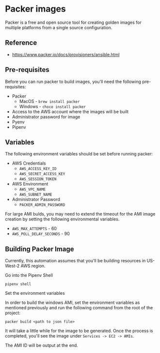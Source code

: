 # Packer images

Packer is a free and open source tool for creating golden images for multiple platforms from a single source configuration.

## Reference

* https://www.packer.io/docs/provisioners/ansible.html

## Pre-requisites

Before you can run packer to build images, you'll need the following pre-requisites:

* Packer
    * MacOS - `brew install packer`
    * Windows - `choco install packer`
* Access to the AWS account where the images will be built
* Administrator password for image
* Pyenv
* Pipenv

## Variables

The following environment variables should be set before running packer:

* AWS Credentials
    * `AWS_ACCESS_KEY_ID`
    * `AWS_SECRET_ACCESS_KEY`
    * `AWS_SESSION_TOKEN`
* AWS Environment
    * `AWS_VPC_NAME`
    * `AWS_SUBNET_NAME`
* Administrator Password
    * `PACKER_ADMIN_PASSWORD`

For large AMI bulds, you may need to extend the timeout for the AMI image creation by setting the following environmental variables.

* `AWS_MAX_ATTEMPTS` - 60
* `AWS_POLL_DELAY_SECONDS` - 90

## Building Packer Image

Currently, this automation assumes that you'll be building resources in US-West-2 AWS region.

Go into the Pipenv Shell

`pipenv shell`

Set the environment variables

In order to build the windows AMI, set the environment variables as mentioned previously and run the following command from the root of the project:

`packer build <path to json file>`

It will take a little while for the image to be generated. Once the process is completed, you'll see the image under `Services -> EC2 -> AMIs`.

The AMI ID will be output at the end.
